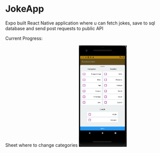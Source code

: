 # JokeApp
Expo built React Native application where u can fetch jokes, save to sql database and send post requests to public API

Current Progress:

Sheet where to change categories
<img src="assets/JokeJokeSettings.png" alt="drawing" width="150"/>
#